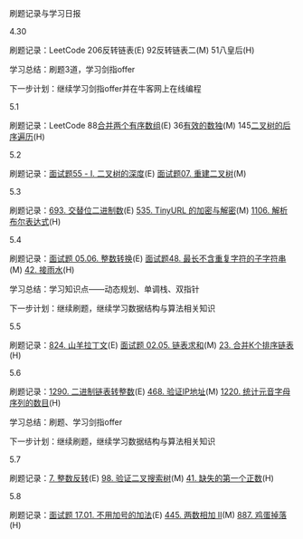 刷题记录与学习日报

4.30

刷题记录：LeetCode 206反转链表(E) 92反转链表二(M) 51八皇后(H)

学习总结：刷题3道，学习剑指offer

下一步计划：继续学习剑指offer并在牛客网上在线编程

5.1

刷题记录：LeetCode 88[合并两个有序数组](https://leetcode-cn.com/problems/merge-sorted-array/)(E) 36[有效的数独](https://leetcode-cn.com/problems/valid-sudoku/)(M) 145[二叉树的后序遍历](https://leetcode-cn.com/problems/binary-tree-postorder-traversal/)(H)

5.2

刷题记录：[面试题55 - I. 二叉树的深度](https://leetcode-cn.com/problems/er-cha-shu-de-shen-du-lcof/)(E) [面试题07. 重建二叉树](https://leetcode-cn.com/problems/zhong-jian-er-cha-shu-lcof/)(M) 

5.3

刷题记录：[693. 交替位二进制数](https://leetcode-cn.com/problems/binary-number-with-alternating-bits/)(E) [535. TinyURL 的加密与解密](https://leetcode-cn.com/problems/encode-and-decode-tinyurl/)(M) [1106. 解析布尔表达式](https://leetcode-cn.com/problems/parsing-a-boolean-expression/)(H)

5.4

刷题记录：[面试题 05.06. 整数转换](https://leetcode-cn.com/problems/convert-integer-lcci/)(E) [面试题48. 最长不含重复字符的子字符串](https://leetcode-cn.com/problems/zui-chang-bu-han-zhong-fu-zi-fu-de-zi-zi-fu-chuan-lcof/)(M) [42. 接雨水](https://leetcode-cn.com/problems/trapping-rain-water/)(H)

学习总结：学习知识点——动态规划、单调栈、双指针

下一步计划：继续刷题，继续学习数据结构与算法相关知识

5.5

刷题记录：[824. 山羊拉丁文](https://leetcode-cn.com/problems/goat-latin/)(E) [面试题 02.05. 链表求和](https://leetcode-cn.com/problems/sum-lists-lcci/)(M) [23. 合并K个排序链表](https://leetcode-cn.com/problems/merge-k-sorted-lists/)(H)

5.6

刷题记录：[1290. 二进制链表转整数](https://leetcode-cn.com/problems/convert-binary-number-in-a-linked-list-to-integer/)(E) [468. 验证IP地址](https://leetcode-cn.com/problems/validate-ip-address/)(M) [1220. 统计元音字母序列的数目](https://leetcode-cn.com/problems/count-vowels-permutation/)(H)

学习总结：刷题、学习剑指offer

下一步计划：继续刷题，继续学习数据结构与算法相关知识

5.7

刷题记录：[7. 整数反转](https://leetcode-cn.com/problems/reverse-integer/)(E) [98. 验证二叉搜索树](https://leetcode-cn.com/problems/validate-binary-search-tree/)(M) [41. 缺失的第一个正数](https://leetcode-cn.com/problems/first-missing-positive/)(H)

5.8

刷题记录：[面试题 17.01. 不用加号的加法](https://leetcode-cn.com/problems/add-without-plus-lcci/)(E) [445. 两数相加 II](https://leetcode-cn.com/problems/add-two-numbers-ii/)(M) [887. 鸡蛋掉落](https://leetcode-cn.com/problems/super-egg-drop/)(H)

